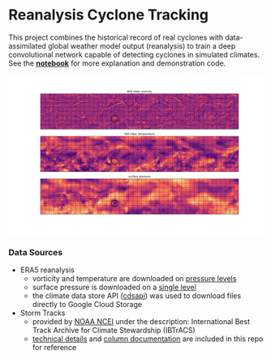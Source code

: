 # Reanalysis Cyclone Tracking

This project combines the historical record of real cyclones with data-assimilated global weather model output (reanalysis) to train a deep convolutional network capable of detecting cyclones in simulated climates. See the [**notebook**](test_cyclone_detector.ipynb) for more explanation and demonstration code.

![subgrid](plots/subgrid.jpg)

### Data Sources

* ERA5 reanalysis
	* vorticity and temperature are downloaded on [pressure levels](https://cds.climate.copernicus.eu/cdsapp#!/dataset/reanalysis-era5-pressure-levels?tab=overview)
	* surface pressure is downloaded on a [single level](https://cds.climate.copernicus.eu/cdsapp#!/dataset/reanalysis-era5-single-levels?tab=overview)
	* the climate data store API ([cdsapi](https://cds.climate.copernicus.eu/api-how-to)) was used to download files directly to Google Cloud Storage
* Storm Tracks
	* provided by [NOAA NCEI](https://www.ncei.noaa.gov/products/international-best-track-archive) under the description: International Best Track Archive for Climate Stewardship (IBTrACS)
	* [technical details](refs/IBTrACS_version4_Technical_Details.pdf) and [column documentation](refs/IBTrACS_v04_column_documentation.pdf) are included in this repo for reference